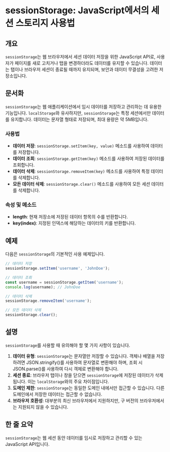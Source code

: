 <!--
Meta Description: # sessionStorage: JavaScript에서의 세션 스토리지 사용법 ## 개요 `sessionStorage`는 웹 브라우저에서 세션 데이터 저장을 위한 JavaScript API로, 사용자가 페이지를 새로 고치거나 탭을 변경하더라도 데이터를 유지할 수 있습니...
Meta Keywords: sessionstorage, 데이터, 데이터를, 사용하여, 있습니다
-->

# sessionStorage: JavaScript에서의 세션 스토리지 사용법

## 개요
`sessionStorage`는 웹 브라우저에서 세션 데이터 저장을 위한 JavaScript API로, 사용자가 페이지를 새로 고치거나 탭을 변경하더라도 데이터를 유지할 수 있습니다. 데이터는 탭이나 브라우저 세션이 종료될 때까지 유지되며, 보안과 데이터 무결성을 고려한 저장소입니다.

## 문서화
`sessionStorage`는 웹 애플리케이션에서 임시 데이터를 저장하고 관리하는 데 유용한 기능입니다. `localStorage`와 유사하지만, `sessionStorage`는 특정 세션에서만 데이터를 유지합니다. 데이터는 문자열 형태로 저장되며, 최대 용량은 약 5MB입니다.

### 사용법
- **데이터 저장**: `sessionStorage.setItem(key, value)` 메소드를 사용하여 데이터를 저장합니다.
- **데이터 조회**: `sessionStorage.getItem(key)` 메소드를 사용하여 저장된 데이터를 조회합니다.
- **데이터 삭제**: `sessionStorage.removeItem(key)` 메소드를 사용하여 특정 데이터를 삭제합니다.
- **모든 데이터 삭제**: `sessionStorage.clear()` 메소드를 사용하여 모든 세션 데이터를 삭제합니다.

### 속성 및 메소드
- **length**: 현재 저장소에 저장된 데이터 항목의 수를 반환합니다.
- **key(index)**: 지정된 인덱스에 해당하는 데이터의 키를 반환합니다.

## 예제
다음은 `sessionStorage`의 기본적인 사용 예제입니다.

```javascript
// 데이터 저장
sessionStorage.setItem('username', 'JohnDoe');

// 데이터 조회
const username = sessionStorage.getItem('username');
console.log(username); // JohnDoe

// 데이터 삭제
sessionStorage.removeItem('username');

// 모든 데이터 삭제
sessionStorage.clear();
```

## 설명
`sessionStorage`를 사용할 때 유의해야 할 몇 가지 사항이 있습니다.
1. **데이터 유형**: `sessionStorage`는 문자열만 저장할 수 있습니다. 객체나 배열을 저장하려면 JSON.stringify()를 사용하여 문자열로 변환해야 하며, 조회 시 JSON.parse()를 사용하여 다시 객체로 변환해야 합니다.
2. **세션 종료**: 브라우저 탭이나 창을 닫으면 `sessionStorage`에 저장된 데이터가 삭제됩니다. 이는 `localStorage`와의 주요 차이점입니다.
3. **도메인 제한**: `sessionStorage`는 동일한 도메인 내에서만 접근할 수 있습니다. 다른 도메인에서 저장한 데이터는 접근할 수 없습니다.
4. **브라우저 호환성**: 대부분의 최신 브라우저에서 지원하지만, 구 버전의 브라우저에서는 지원되지 않을 수 있습니다.

## 한 줄 요약
`sessionStorage`는 웹 세션 동안 데이터를 임시로 저장하고 관리할 수 있는 JavaScript API입니다.